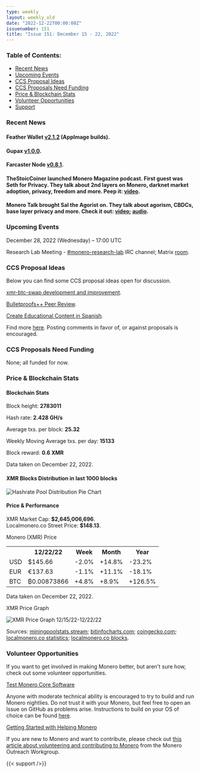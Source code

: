 ```yaml
---
type: weekly
layout: weekly_old
date: "2022-12-22T00:00:00Z"
issuenumber: 151
title: "Issue 151: December 15 - 22, 2022"
---
```


<h3>Table of Contents:</h3>
<ul class="contents">
    <li><a href="#news">Recent News</a></li>
    <li><a href="#events">Upcoming Events</a></li>
    <li><a href="#ideas">CCS Proposal Ideas</a></li>
    <li><a href="#proposals">CCS Proposals Need Funding</a></li>
    <li><a href="#stats">Price & Blockchain Stats</a></li>
    <li><a href="#volunteer">Volunteer Opportunities</a></li>
    <li><a href="#support">Support</a></li>
</ul>

<h3 id="news">Recent News</h3>

<div class="newsbyte">
    <h4>Feather Wallet <a href="https://featherwallet.org/download/" target="_blank">v2.1.2</a> (AppImage builds).</h4>
</div>

<div class="newsbyte">
    <h4>Gupax <a href="https://github.com/hinto-janaiyo/gupax/releases/tag/v1.0.0" target="_blank">v1.0.0</a>.</h4>
</div>

<div class="newsbyte">
    <h4>Farcaster Node <a href="https://github.com/farcaster-project/farcaster-node/releases/tag/v0.8.1" target="_blank">v0.8.1</a>.</h4>
</div>

<div class="newsbyte">
    <h4>TheStoicCoiner launched Monero Magazine podcast. First guest was Seth for Privacy. They talk about 2nd layers on Monero, darknet market adoption, privacy, freedom and more. Peep it: <a href="https://piped.adminforge.de/watch?v=VBdrbrqxrTk" target="_blank">video</a>.</h4>
</div>

<div class="newsbyte">
    <h4>Monero Talk brought Sal the Agorist on. They talk about agorism, CBDCs, base layer privacy and more. Check it out: <a href="https://piped.adminforge.de/watch?v=Ia75jad_kWo" target="_blank">video</a>; <a href="https://www.monerotalk.live/sal-the-agorist-on-monero-and-pseudonymous-cryptos" target="_blank">audio</a>.</h4>
</div>

<h3 id="events">Upcoming Events</h3>

<div class="event">
    <p class="date" markdown="1">December 28, 2022 (Wednesday) – 17:00 UTC</p>
    <p markdown="1">Research Lab Meeting - <a href="irc://irc.libera.chat/#monero-research-lab" target="_blank">#monero-research-lab</a> IRC channel; Matrix <a href="https://matrix.to/#/#monero-research-lab:monero.social" target="_blank">room</a>.</p>
</div>

<h3 id="ideas">CCS Proposal Ideas</h3>

<p>Below you can find some CCS proposal ideas open for discussion.</p>

<div class="proposal">
<p><a href="https://repo.getmonero.org/monero-project/ccs-proposals/-/merge_requests/355" target="_blank">xmr-btc-swap development and improvement</a>.</p>
</div>

<div class="proposal">
<p><a href="https://repo.getmonero.org/monero-project/ccs-proposals/-/merge_requests/358" target="_blank">Bulletproofs++ Peer Review</a>.</p>
</div>

<div class="proposal">
<p><a href="https://repo.getmonero.org/monero-project/ccs-proposals/-/merge_requests/366" target="_blank">Create Educational Content in Spanish</a>.</p>
</div>

<div class="proposal">
<p>Find more <a href="https://ccs.getmonero.org/ideas/" target="_blank">here</a>. Posting comments in favor of, or against proposals is encouraged.</p>
</div>

<h3 id="proposals">CCS Proposals Need Funding</h3>

<p>None; all funded for now.</p>

<h3 id="stats">Price & Blockchain Stats</h3>

<h4 class="stat">Blockchain Stats</h4>

<div class="bcstats">
    <p>Block height: <b>2783011</b></p>
    <p>Hash rate: <b>2.428 GH/s</b></p>
    <p>Average txs. per block: <b>25.32</b></p>
    <p>Weekly Moving Average txs. per day: <b>15133</b></p>
    <p>Block reward: <b>0.6 XMR</b></p>
</div>
<p class="note">Data taken on December 22, 2022.</p>

<h4 class="stat">XMR Blocks Distribution in last 1000 blocks</h4>
<p><img src="/img/hashrate-pool-distribution-1222.png" alt="Hashrate Pool Distribution Pie Chart"/></p>

<h4 class="stat" id="price-stat">Price & Performance</h4>

<div class="price-intro">XMR Market Cap: <b>$2,645,006,696</b>.<br/>Localmonero.co Street Price: <b>$148.13</b>.</div>

<p class="table-title">Monero (XMR) Price</p>
<table class="price-table">
  <tr class="row1">
    <th></th>
    <th>12/22/22</th>
    <th>Week</th>
    <th>Month</th>
    <th>Year</th>
  </tr>
  <tr>
    <td data-th="XMR to">USD</td>
    <td data-th="12/22/22">$145.66</td>
    <td data-th="Week" class="red">-2.0%</td>
    <td data-th="Month" class="green">+14.8%</td>
    <td data-th="Year" class="red">-23.2%</td>
  </tr>
  <tr class="row3">
    <td data-th="XMR to">EUR</td>
    <td data-th="12/22/22">€137.63</td>
    <td data-th="Week" class="red">-1.1%</td>
    <td data-th="Month" class="green">+11.1%</td>
    <td data-th="Year" class="red">-18.1%</td>
  </tr>
  <tr>
    <td data-th="XMR to">BTC</td>
    <td data-th="12/22/22">₿0.00873866</td>
    <td data-th="Week" class="green">+4.8%</td>
    <td data-th="Month" class="green">+8.9%</td>
    <td data-th="Year" class="green">+126.5%</td>
  </tr>
</table>
<p class="note">Data taken on December 22, 2022.</p>

<p class="table-title">XMR Price Graph</p>

![XMR Price Graph 12/15/22-12/22/22](/img/weekly-chart-1222.png "XMR Price Graph 12/15/22-12/22/22")

Sources: <a href="https://miningpoolstats.stream/monero" target="_blank">miningpoolstats.stream</a>; <a href="https://bitinfocharts.com/monero/" target="_blank">bitinfocharts.com</a>; <a href="https://www.coingecko.com/en/coins/monero" target="_blank">coingecko.com</a>; <a href="https://localmonero.co/statistics" target="_blank">localmonero.co statistics</a>; <a href="https://localmonero.co/blocks" target="_blank">localmonero.co blocks</a>.

<h3 id="volunteer">Volunteer Opportunities</h3>

<p>If you want to get involved in making Monero better, but aren't sure how, check out some volunteer opportunities.</p>

<div class="newsbyte">
    <p class="date"><a href="https://github.com/monero-project/monero" target="_blank">Test Monero Core Software</a></p>
    <p>Anyone with moderate technical ability is encouraged to try to build and run Monero nightlies. Do not trust it with your Monero, but feel free to open an Issue on GitHub as problems arise. Instructions to build on your OS of choice can be found <a href="https://github.com/monero-project/monero#compiling-monero-from-source" target="_blank">here</a>. </p>
</div>

<div class="newsbyte">
    <p class="date"><a href="https://github.com/monero-project/monero" target="_blank">Getting Started with Helping Monero</a></p>
    <p>If you are new to Monero and want to contribute, please check out <a href="https://www.monerooutreach.org/stories/getting-started-helping-monero.php" target="_blank">this article about volunteering and contributing to Monero</a> from the Monero Outreach Workgroup. </p>
</div>

{{< support />}}


